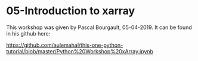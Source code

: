 # 05-Introduction to xarray

This workshop was given by Pascal Bourgault, 05-04-2019.
It can be found in his github here:

https://github.com/aulemahal/this-one-python-tutorial/blob/master/Python%20Workshop%20xArray.ipynb

 
